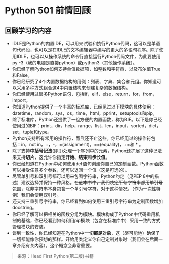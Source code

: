 # Python 501 前情回顾

## 回顾学习的内容

* IDLE是Python的内置IDE，可以用来试验和执行Python代码，这可以是单语句代码段，也可以是在IDLE的文本编辑器中编写的更大的多语句程序。除了使用IDLE，也可以从操作系统的命令行直接运行Python代码文件，为此要使用py -3（我的电脑是直接python）或python3（其他操作系统）。
* 你已经了解Python如何支持单值数据项，如整数和字符串，以及布尔值True和False。
* 你已经研究了4个内置数据结构的用例：列表、字典、集合和元组。你知道可以采用多种方式组合这4中内置结构来创建复杂的数据结构。
* 你已经使用过很多Python语句，包括if，elif，else，return，for，from，import。
* 你知道Python提供了一个丰富的标准库，已经见过以下模块的具体使用：datetime，random，sys，os，time，html，pprint，setuptools和pip。
* 除了标准库，Python还提供了一组方便的内置函数，称为BIF。以下是你已经使用过的BIF：print，dir，help，range，list，len，input，sorted，dict，set，tuple和type。
* Python支持所有常用的操作符，而且还不止这些。你已经见过的操作符包括：in，not in，+，-，=(assignment)，==(equality)，+=和 * 。
* 除了支持**中括号记法**(即[])处理一个序列中的元素，Python还扩展了这种记法来支持**切片**，这允许你指定**开始、结束**和**步长值**。
* 你已经知道在Python中如何使用def语句创建你自己的定制函数。Python函数可以接受任意多个参数，还可以返回一个值（这是可选的）。
* 尽管单引号和双引号都可以用来包围字符串，Python约定（见PEP 8中的描述）建议选择并保持一种风格。~~在这本书中，我们决定所有字符串都用单引号包围，~~除非字符串本身包含一个单引号字符，对于这种情况，（作为一次性特例）我们会使用双引号。
* 还支持三重引号字符串，你已经看到如何使用三重引号字符串为定制函数增加docstring。
* 你已经了解可以把相关的函数分组为模块。模块构成了Python中代码重用机制的基础，你已经看到如何利用pip模块（包含在标准库中）采用一致的方式管理模块的安装。
* 谈到一致性，你已经知道在Python中**一切都是对象**，这（尽可能地）确保了一切都能像你预想的那样。开始用类定义你自己定制对象时（我们会在后面一章介绍有关内容），这个概念会非常重要。

> 来源：Head First Python(第二版)书籍